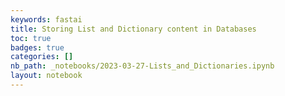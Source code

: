 ```yaml
---
keywords: fastai
title: Storing List and Dictionary content in Databases
toc: true 
badges: true
categories: []
nb_path: _notebooks/2023-03-27-Lists_and_Dictionaries.ipynb
layout: notebook
---
```


<!--
#################################################
### THIS FILE WAS AUTOGENERATED! DO NOT EDIT! ###
#################################################
# file to edit: _notebooks/2023-03-27-Lists_and_Dictionaries.ipynb
-->

<div class="container" id="notebook-container">
        
</div>
 

